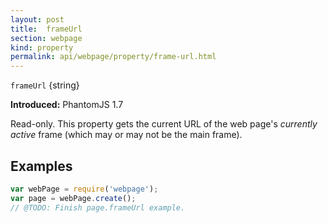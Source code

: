 ```yaml
---
layout: post
title:  frameUrl
section: webpage
kind: property
permalink: api/webpage/property/frame-url.html
---
```


`frameUrl` {string}

**Introduced:** PhantomJS 1.7

Read-only. This property gets the current URL of the web page's _currently active_ frame (which may or may not be the main frame).

## Examples

```javascript
var webPage = require('webpage');
var page = webPage.create();
// @TODO: Finish page.frameUrl example.
```








